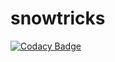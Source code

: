 # snowtricks
[![Codacy Badge](https://api.codacy.com/project/badge/Grade/d29ca5c6b7564adb81ff72a8a4563d5c)](https://app.codacy.com/app/romainromss/snowtricks_2?utm_source=github.com&utm_medium=referral&utm_content=romainromss/snowtricks&utm_campaign=badger)